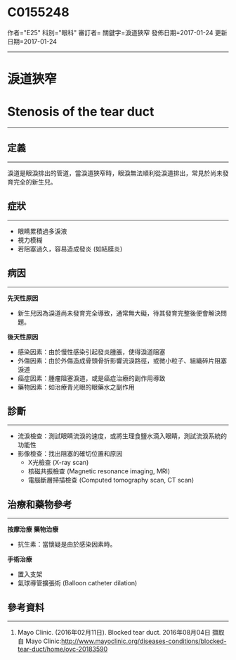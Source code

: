 # C0155248
作者="E25"
科別="眼科"
審訂者=
關鍵字=淚道狹窄
發佈日期=2017-01-24
更新日期=2017-01-24

----------
# 淚道狹窄
# Stenosis of the tear duct
----------
## 定義
----------

淚道是眼淚排出的管道，當淚道狹窄時，眼淚無法順利從淚道排出，常見於尚未發育完全的新生兒。

## 症狀
----------
- 眼睛累積過多淚液
- 視力模糊
- 若阻塞過久，容易造成發炎 (如結膜炎)
## 病因
----------

**先天性原因**

- 新生兒因為淚道尚未發育完全導致，通常無大礙，待其發育完整後便會解決問題。

**後天性原因**

- 感染因素：由於慢性感染引起發炎腫脹，使得淚道阻塞
- 外傷因素：由於外傷造成骨頭骨折影響流淚路徑，或微小粒子、組織碎片阻塞淚道
- 癌症因素：腫瘤阻塞淚道，或是癌症治療的副作用導致
- 藥物因素：如治療青光眼的眼藥水之副作用
## 診斷
----------
- 流淚檢查：測試眼睛流淚的速度，或將生理食鹽水滴入眼睛，測試流淚系統的功能性
- 影像檢查：找出阻塞的確切位置和原因
  - X光檢查 (X-ray scan)
  - 核磁共振檢查 (Magnetic resonance imaging, MRI)
  - 電腦斷層掃描檢查 (Computed tomography scan, CT scan)
## 治療和藥物參考
----------

**按摩治療**
**藥物治療**

- 抗生素：當懷疑是由於感染因素時。

**手術治療**

- 置入支架
- 氣球導管擴張術 (Balloon catheter dilation)
## 參考資料
----------
1. Mayo Clinic. (2016年02月11日). Blocked tear duct. 2016年08月04日 擷取自 Mayo Clinic:http://www.mayoclinic.org/diseases-conditions/blocked-tear-duct/home/ovc-20183590

